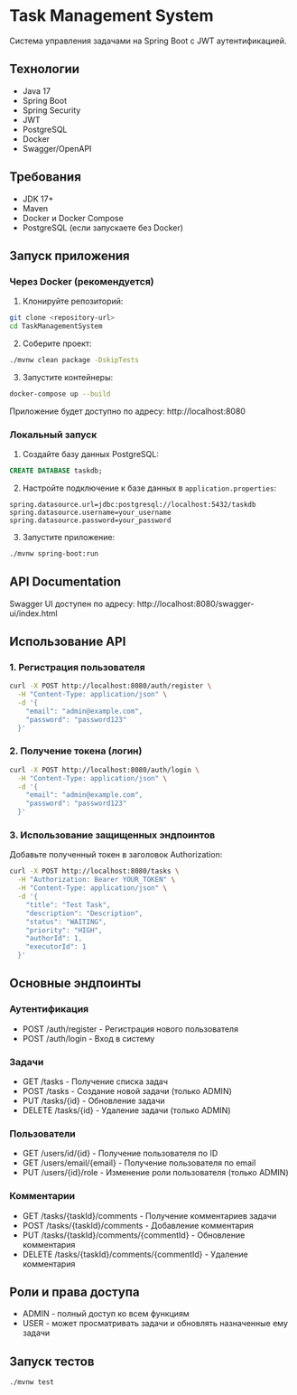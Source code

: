 # Task Management System

Система управления задачами на Spring Boot с JWT аутентификацией.

## Технологии

- Java 17
- Spring Boot
- Spring Security
- JWT
- PostgreSQL
- Docker
- Swagger/OpenAPI

## Требования

- JDK 17+
- Maven
- Docker и Docker Compose
- PostgreSQL (если запускаете без Docker)

## Запуск приложения

### Через Docker (рекомендуется)

1. Клонируйте репозиторий:
```bash
git clone <repository-url>
cd TaskManagementSystem
```

2. Соберите проект:
```bash
./mvnw clean package -DskipTests
```

3. Запустите контейнеры:
```bash
docker-compose up --build
```

Приложение будет доступно по адресу: http://localhost:8080

### Локальный запуск

1. Создайте базу данных PostgreSQL:
```sql
CREATE DATABASE taskdb;
```

2. Настройте подключение к базе данных в `application.properties`:
```properties
spring.datasource.url=jdbc:postgresql://localhost:5432/taskdb
spring.datasource.username=your_username
spring.datasource.password=your_password
```

3. Запустите приложение:
```bash
./mvnw spring-boot:run
```

## API Documentation

Swagger UI доступен по адресу: http://localhost:8080/swagger-ui/index.html

## Использование API

### 1. Регистрация пользователя

```bash
curl -X POST http://localhost:8080/auth/register \
  -H "Content-Type: application/json" \
  -d '{
    "email": "admin@example.com",
    "password": "password123"
  }'
```

### 2. Получение токена (логин)

```bash
curl -X POST http://localhost:8080/auth/login \
  -H "Content-Type: application/json" \
  -d '{
    "email": "admin@example.com",
    "password": "password123"
  }'
```

### 3. Использование защищенных эндпоинтов

Добавьте полученный токен в заголовок Authorization:

```bash
curl -X POST http://localhost:8080/tasks \
  -H "Authorization: Bearer YOUR_TOKEN" \
  -H "Content-Type: application/json" \
  -d '{
    "title": "Test Task",
    "description": "Description",
    "status": "WAITING",
    "priority": "HIGH",
    "authorId": 1,
    "executorId": 1
  }'
```

## Основные эндпоинты

### Аутентификация
- POST /auth/register - Регистрация нового пользователя
- POST /auth/login - Вход в систему

### Задачи
- GET /tasks - Получение списка задач
- POST /tasks - Создание новой задачи (только ADMIN)
- PUT /tasks/{id} - Обновление задачи
- DELETE /tasks/{id} - Удаление задачи (только ADMIN)

### Пользователи
- GET /users/id/{id} - Получение пользователя по ID
- GET /users/email/{email} - Получение пользователя по email
- PUT /users/{id}/role - Изменение роли пользователя (только ADMIN)

### Комментарии
- GET /tasks/{taskId}/comments - Получение комментариев задачи
- POST /tasks/{taskId}/comments - Добавление комментария
- PUT /tasks/{taskId}/comments/{commentId} - Обновление комментария
- DELETE /tasks/{taskId}/comments/{commentId} - Удаление комментария

## Роли и права доступа

- ADMIN - полный доступ ко всем функциям
- USER - может просматривать задачи и обновлять назначенные ему задачи

## Запуск тестов

```bash
./mvnw test
``` 